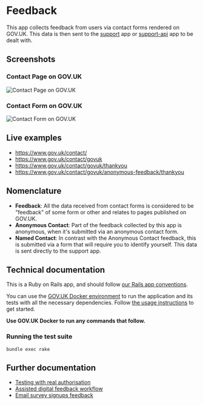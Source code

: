 # Feedback

This app collects feedback from users via contact forms rendered on GOV.UK.
This data is then sent to the [support](https://github.com/alphagov/support) app or [support-api](https://github.com/alphagov/support-api) app to be dealt with.

## Screenshots

### Contact Page on GOV.UK
![Contact Page on GOV.UK](/docs/screenshots/contact_page.png?raw=true "Contact Page on GOV.UK")

### Contact Form on GOV.UK
![Contact Form on GOV.UK](/docs/screenshots/contact_form.png?raw=true "Contact Form on GOV.UK")

## Live examples

- https://www.gov.uk/contact/
- https://www.gov.uk/contact/govuk
- https://www.gov.uk/contact/govuk/thankyou
- https://www.gov.uk/contact/govuk/anonymous-feedback/thankyou

## Nomenclature

- **Feedback**: All the data received from contact forms is considered to be "feedback" of some form
or other and relates to pages published on GOV.UK.
- **Anonymous Contact**: Part of the feedback collected by this app is anonymous, when it's
submitted via an anonymous contact form.
- **Named Contact**: In contrast with the Anonymous Contact feedback, this is submitted
via a form that will require you to identify yourself. This data is sent directly
to the support app.

## Technical documentation

This is a Ruby on Rails app, and should follow [our Rails app conventions](https://docs.publishing.service.gov.uk/manual/conventions-for-rails-applications.html).

You can use the [GOV.UK Docker environment](https://github.com/alphagov/govuk-docker) to run the application and its tests with all the necessary dependencies. Follow [the usage instructions](https://github.com/alphagov/govuk-docker#usage) to get started.

**Use GOV.UK Docker to run any commands that follow.**

### Running the test suite

```
bundle exec rake
```

## Further documentation

- [Testing with real authorisation](docs/testing_with_real_authorization.md)
- [Assisted digital feedback workflow](docs/assisted_digital_feedback.md)
- [Email survey signups feedback](docs/email_survey_signups.md)
